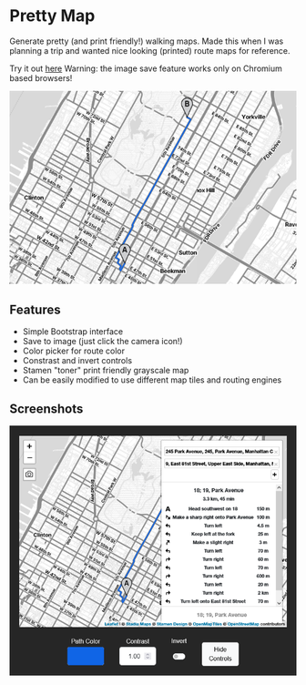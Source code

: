 # Pretty Map

Generate pretty (and print friendly!) walking maps.
Made this when I was planning a trip and wanted nice looking (printed) route maps for reference.

Try it out [here](https://yurikasper.github.io/pretty-map/dist/)
Warning: the image save feature works only on Chromium based browsers!

![Map Capture](screenshots/capture.png?raw=true "Map Capture")

## Features

- Simple Bootstrap interface
- Save to image (just click the camera icon!)
- Color picker for route color
- Constrast and invert controls
- Stamen "toner" print friendly grayscale map
- Can be easily modified to use different map tiles and routing engines

## Screenshots

![User Interface](screenshots/UI.png?raw=true "User Interface")
